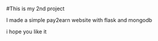 #This is my 2nd project

I made a simple pay2earn website with flask and mongodb 

i hope you like it 